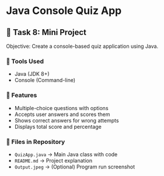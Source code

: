 # Java Console Quiz App

## 📌 Task 8: Mini Project
Objective: Create a console-based quiz application using Java.

### 🔧 Tools Used
- Java (JDK 8+)
- Console (Command-line)

### 🚀 Features
- Multiple-choice questions with options
- Accepts user answers and scores them
- Shows correct answers for wrong attempts
- Displays total score and percentage

### 📂 Files in Repository
- `QuizApp.java` → Main Java class with code
- `README.md` → Project explanation
- `Output.jpeg` → (Optional) Program run screenshot


